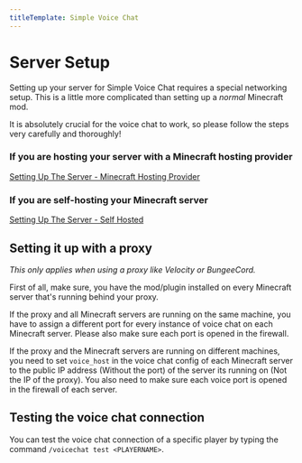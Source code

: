```yaml
---
titleTemplate: Simple Voice Chat
---
```


# Server Setup

Setting up your server for Simple Voice Chat requires a special networking setup.
This is a little more complicated than setting up a *normal* Minecraft mod.

It is absolutely crucial for the voice chat to work, so please follow the steps very carefully and thoroughly!

### If you are hosting your server with a Minecraft hosting provider

[Setting Up The Server - Minecraft Hosting Provider](server_setup_mc_hosting)

### If you are self-hosting your Minecraft server

[Setting Up The Server - Self Hosted](server_setup_self_hosted)


## Setting it up with a proxy

*This only applies when using a proxy like Velocity or BungeeCord.*


First of all, make sure, you have the mod/plugin installed on every Minecraft server that's running behind your proxy.


If the proxy and all Minecraft servers are running on the same machine,
you have to assign a different port for every instance of voice chat on each Minecraft server.
Please also make sure each port is opened in the firewall.


If the proxy and the Minecraft servers are running on different machines,
you need to set `voice_host` in the voice chat config
of each Minecraft server to the public IP address (Without the port) of the server its running on (Not the IP of the proxy).
You also need to make sure each voice port is opened in the firewall of each server.


## Testing the voice chat connection

You can test the voice chat connection of a specific player by typing the command `/voicechat test <PLAYERNAME>`.

<ClientOnly>
    <WikiTracker name="setup"/>
</ClientOnly>
